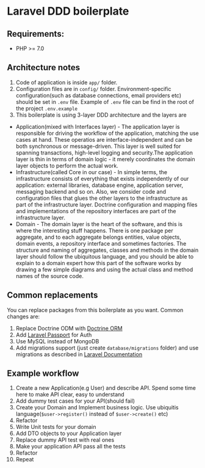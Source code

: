 # Laravel DDD boilerplate

## Requirements:

* PHP >= 7.0

## Architecture notes

1. Code of application is inside `app/` folder.
2. Configuration files are in `config/` folder. Environment-specific configuration(such as database connections, email providers etc) should be set in `.env` file. Example of `.env` file can be find in the root of the project `.env.example`
3. This boilerplate is using 3-layer DDD architecture and the layers are
 * Application(mixed with Interfaces layer) - The application layer is responsible for driving the workflow of the application, matching the use cases at hand. These operatios are interface-independent and can be both synchronous or message-driven. This layer is well suited for spanning transactions, high-level logging and security.The application layer is thin in terms of domain logic - it merely coordinates the domain layer objects to perform the actual work.
 * Infrastructure(called Core in our case) - In simple terms, the infrastructure consists of everything that exists independently of our application: external libraries, database engine, application server, messaging backend and so on. Also, we consider code and configuration files that glues the other layers to the infrastructure as part of the infrastructure layer. Doctrine configuration and mapping files and implementations of the repository interfaces are part of the infrastructure layer.
 * Domain - The domain layer is the heart of the software, and this is where the interesting stuff happens. There is one package per aggregate, and to each aggregate belongs entities, value objects, domain events, a repository interface and sometimes factories. The structure and naming of aggregates, classes and methods in the domain layer should follow the ubiquitous language, and you should be able to explain to a domain expert how this part of the software works by drawing a few simple diagrams and using the actual class and method names of the source code.

## Common replacements
You can replace packages from this boilerplate as you want. Common changes are:
1. Replace Doctrine ODM with [Doctrine ORM](https://github.com/laravel-doctrine/orm/)
2. Add [Laravel Passport](https://laravel.com/docs/5.3/passport) for Auth
3. Use MySQL instead of MongoDB
4. Add migrations support (just create `database/migrations` folder) and use migrations as described in [Laravel Documentation](https://laravel.com/docs/5.3/migrations)

## Example workflow
1. Create a new Application(e.g User) and describe API. Spend some time here to make API clear, easy to understand
2. Add dummy test cases for your API(should fail)
3. Create your Domain and Implement business logic. Use ubiquitis language(`$user->register()` instead of `$user->create()` etc)
8. Refactor
4. Write Unit tests for your domain
5. Add DTO objects to your Application layer
6. Replace dummy API test with real ones
7. Make your application API pass all the tests
8. Refactor
9. Repeat
